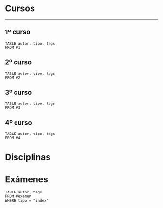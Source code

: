 
# Cursos
- - -
## 1º curso
```dataview
TABLE autor, tipo, tags
FROM #1
```
## 2º curso
```dataview
TABLE autor, tipo, tags
FROM #2
```
## 3º curso
```dataview
TABLE autor, tipo, tags
FROM #3
```
## 4º curso
```dataview
TABLE autor, tipo, tags
FROM #4
```


# Disciplinas


# Exámenes
```dataview
TABLE autor, tags
FROM #examen 
WHERE tipo = "index"
```
